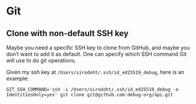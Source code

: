 # Git

## Clone with non-default SSH key

Maybe you need a specific SSH key to clone from GitHub, and maybe you don’t
want to add it as default. One can specify which SSH command Git will use
to do git operations.

Given my ssh key at `/Users/sirodoht/.ssh/id_ed25519_debug`, here is an
example:

```
GIT_SSH_COMMAND='ssh -i /Users/sirodoht/.ssh/id_ed25519_debug -o IdentitiesOnly=yes' git clone git@github.com:debug-org/api.git
```

